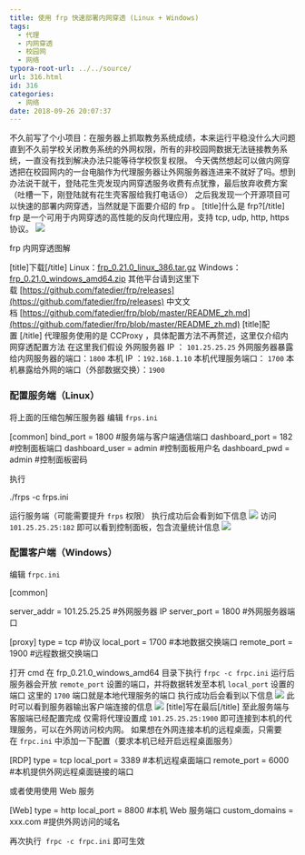 ```yaml
---
title: 使用 frp 快速部署内网穿透 (Linux + Windows)
tags:
  - 代理
  - 内网穿透
  - 校园网
  - 网络
typora-root-url: ../../source/
url: 316.html
id: 316
categories:
  - 网络
date: 2018-09-26 20:07:37
---
```


不久前写了个小项目：在服务器上抓取教务系统成绩，本来运行平稳没什么大问题直到不久前学校关闭教务系统的外网权限，所有的非校园网数据无法链接教务系统，一直没有找到解决办法只能等待学校恢复权限。 今天偶然想起可以做内网穿透把在校园网内的一台电脑作为代理服务器让外网服务器连进来不就好了吗。想到办法说干就干，登陆花生壳发现内网穿透服务收费有点犹豫，最后放弃收费方案（吐槽一下，刚登陆就有花生壳客服给我打电话😒） 之后我发现一个开源项目可以快速的部署内网穿透，当然就是下面要介绍的 frp 。 \[title\]什么是 frp?\[/title\] frp 是一个可用于内网穿透的高性能的反向代理应用，支持 tcp, udp, http, https 协议。 ![](https://dreace.top/wp-content/uploads/2019/04/d3255351ly1fvn67rghurj20qo0k00tw.jpg)

frp 内网穿透图解

\[title\]下载\[/title\] Linux：[frp\_0.21.0\_linux_386.tar.gz](https://github.com/fatedier/frp/releases/download/v0.21.0/frp_0.21.0_linux_386.tar.gz) Windows：[frp\_0.21.0\_windows_amd64.zip](https://github.com/fatedier/frp/releases/download/v0.21.0/frp_0.21.0_windows_amd64.zip) 其他平台请到这里下载 [https://github.com/fatedier/frp/releases](https://github.com/fatedier/frp/releases) 中文文档 [https://github.com/fatedier/frp/blob/master/README_zh.md](https://github.com/fatedier/frp/blob/master/README_zh.md) \[title\]配置 \[/title\] 代理服务使用的是 CCProxy ，具体配置方法不再赘述，这里仅介绍内网穿透配置方法 在这里我们假设 外网服务器 IP ： `101.25.25.25` 外网服务器暴露给内网服务器的端口：`1800` 本机 IP ：`192.168.1.10` 本机代理服务端口： `1700` 本机暴露给外网的端口（外部数据交换）：`1900`

### 配置服务端（Linux）

将上面的压缩包解压服务器 编辑 `frps.ini`

\[common\]
bind_port = 1800 #服务端与客户端通信端口
dashboard_port = 182 #控制面板端口
dashboard_user = admin #控制面板用户名
dashboard_pwd = admin #控制面板密码

执行

./frps -c frps.ini

运行服务端（可能需要提升 `frps` 权限） 执行成功后会看到如下信息 ![](https://dreace.top/wp-content/uploads/2019/04/d3255351ly1fvm7mm9msaj20mx0ehgmd.jpg) 访问  `101.25.25.25:182` 即可以看到控制面板，包含流量统计信息 ![](https://dreace.top/wp-content/uploads/2019/04/d3255351ly1fvmu7x45bkj21ho0pmq58.jpg)

### 配置客户端（Windows）

编辑 `frpc.ini`

\[common\]

server_addr =  101.25.25.25 #外网服务器 IP
server_port = 1800 #外网服务器端口

\[proxy\]
type = tcp #协议
local_port = 1700 #本地数据交换端口
remote_port = 1900 #远程数据交换端口

打开 cmd 在 frp\_0.21.0\_windows_amd64 目录下执行 `frpc -c frpc.ini` 运行后服务器会开放 `remote_port` 设置的端口，并将数据转发至本机 `local_port` 设置的端口 这里的 `1700` 端口就是本地代理服务的端口 执行成功后会看到以下信息 ![](https://dreace.top/wp-content/uploads/2019/04/d3255351ly1fvmuunbo7nj20n50crn6q.jpg) 此时可以看到服务器输出客户端连接的信息 ![](https://dreace.top/wp-content/uploads/2019/04/d3255351ly1fvmuzq23yqj20mx0ehmxn.jpg) \[title\]写在最后\[/title\] 至此服务端与客服端已经配置完成 仅需将代理设置成 `101.25.25.25:1900` 即可连接到本机的代理服务，可以在外网访问校内网。 如果想在外网连接本机的远程桌面，只需要在 `frpc.ini` 中添加一下配置（要求本机已经开启远程桌面服务）

\[RDP\]
type = tcp
local_port = 3389  #本机远程桌面端口
remote_port = 6000  #本机提供外网远程桌面链接的端口

或者使用使用 Web 服务

\[Web\]
type = http
local_port = 8800 #本机 Web 服务端口
custom_domains = xxx.com #提供外网访问的域名

再次执行  `frpc -c frpc.ini` 即可生效

